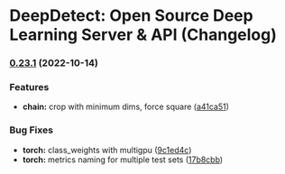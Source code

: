 # DeepDetect: Open Source Deep Learning Server & API (Changelog)

### [0.23.1](https://github.com/jolibrain/deepdetect/compare/v0.23.0...v0.23.1) (2022-10-14)


### Features

* **chain:** crop with minimum dims, force square ([a41ca51](https://github.com/jolibrain/deepdetect/commit/a41ca51a24779d97d8d9ddd8fcf923365edfaa73))


### Bug Fixes

* **torch:** class_weights with multigpu ([9c1ed4c](https://github.com/jolibrain/deepdetect/commit/9c1ed4c11b844922b83a9b2d70abc719c58d3438))
* **torch:** metrics naming for multiple test sets ([17b8cbb](https://github.com/jolibrain/deepdetect/commit/17b8cbbfe77f974cb28a29740813902d68ef33cf))
